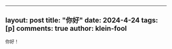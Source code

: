 
---
layout: post
title: "你好"
date:   2024-4-24
tags: [p]
comments: true
author: klein-fool
---
你好！
